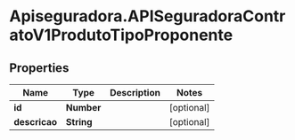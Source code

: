 # Apiseguradora.APISeguradoraContratoV1ProdutoTipoProponente

## Properties
Name | Type | Description | Notes
------------ | ------------- | ------------- | -------------
**id** | **Number** |  | [optional] 
**descricao** | **String** |  | [optional] 



